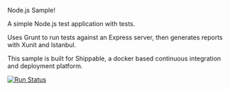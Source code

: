 Node.js Sample!

A simple Node.js test application with tests.

Uses Grunt to run tests against an Express server, then generates reports with Xunit and Istanbul.

This sample is built for Shippable, a docker based continuous integration and deployment platform.


[![Run Status](https://api.shippable.com/projects/56b35c481895ca4474735baa/badge?branch=master)](https://app.shippable.com/projects/56b35c481895ca4474735baa)
